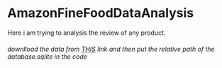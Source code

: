 # AmazonFineFoodDataAnalysis
Here i am trying to analysis the review of any product.
###### downlload the data from [THIS](https://www.kaggle.com/snap/amazon-fine-food-reviews) link and then put the relative path of the database.sqlite in the code
